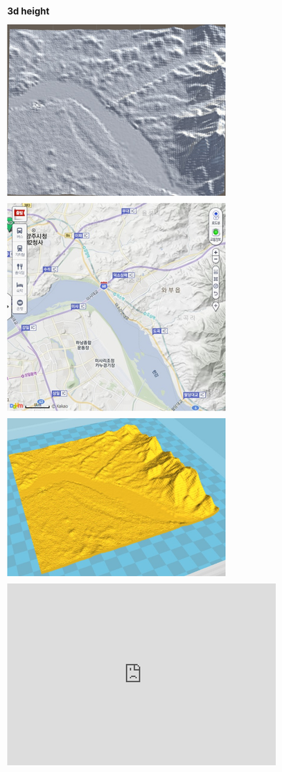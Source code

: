 
## 3d height

![](/img/blender/docso01.jpg)

![](/img/blender/docso02.jpg)

![](/img/blender/docso03.jpg)


<script src="https://embed.github.com/view/3d/makeduck/makeduck.github.io/master/img/blender/terrain_docso.stl"></script>


<iframe height='420' width='620' frameborder='0' src='https://render.githubusercontent.com/view/3d?url=https://raw.githubusercontent.com/makeduck/makeduck.github.io/master/img/blender/terrain_docso.stl' title='terrain_docso.stl'></iframe>
